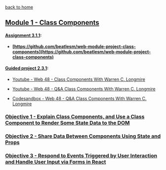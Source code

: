 [back to home](../README.md)

## [Module 1 - Class Components](https://github.com/beatlesm/web/tree/main/3.1/Module311)

#### [Assignment 3.1.1](https://github.com/beatlesm/web/tree/main/3.1/Module311/Assignment311):

-   **[https://github.com/beatlesm/web-module-project-class-components](https://github.com/beatlesm/web-module-project-class-components)**
   
#### [Guided project 2.3.1](https://github.com/beatlesm/web/tree/main/3.1/Module311/guided311):

-   [Youtube - Web 48 - Class Components With Warren C. Longmire](https://www.youtube.com/watch?v=Nc4-l2NrOD4)

-   [Youtube - Web 48 - Q&A Class Components With Warren C. Longmire](https://lambdaschool.zoom.us/rec/play/Y3WNsPH8zlLr7n3N0lJoU887F6dux2sZKMGcyz_WSYn6tWnmpFiG3qNv2gmNsNE7V5GfD1Nr7LfMgPbk.BnyCSeNumVJMOV8o?continueMode=true&_x_zm_rtaid=yuY0tWgKQVKBiXm-A_2H8A.1635258407149.7a4195056996b57140d3a7cd4cad2f76&_x_zm_rhtaid=266)

-   [Codesandbox - Web 48 - Q&A Class Components With Warren C. Longmire ](https://codesandbox.io/s/quiet-mountain-08rxn?file=/src/App.js) 

### [Objective 1 - Explain Class Components, and Use a Class Component to Render Some State Data to the DOM](./Objects/Object_1.md)

### [Objective 2 - Share Data Between Components Using State and Props](./Objects/Object_2.md)

### [Objective 3 - Respond to Events Triggered by User Interaction and Handle User Input via Forms in React](./Objects/Object_3.md)
